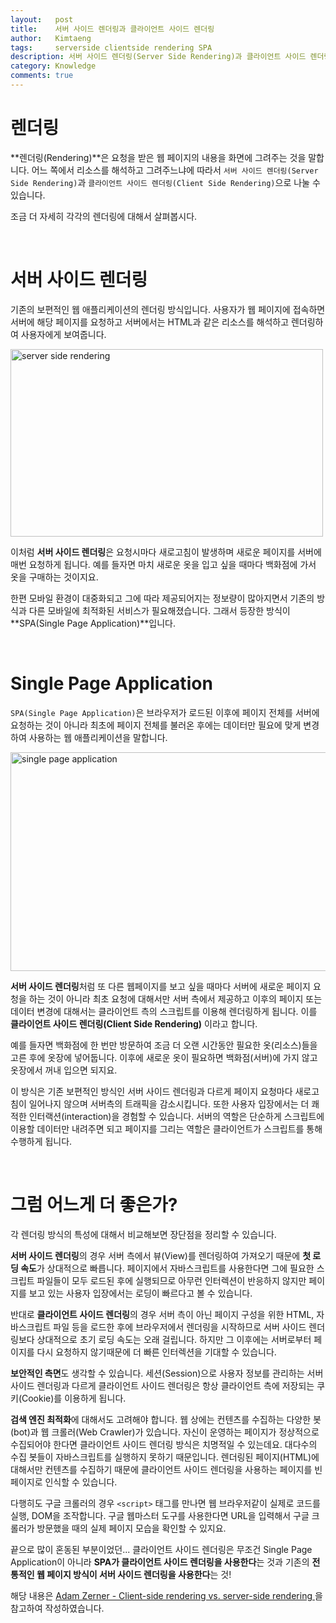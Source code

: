 ```yaml
---
layout:   post
title:    서버 사이드 렌더링과 클라이언트 사이드 렌더링
author:   Kimtaeng
tags: 	  serverside clientside rendering SPA
description: 서버 사이드 렌더링(Server Side Rendering)과 클라이언트 사이드 렌더링(Client Side Rendering)은 어떤 차이가 있을까? 
category: Knowledge
comments: true
---
```


# 렌더링

**렌더링(Rendering)**은 요청을 받은 웹 페이지의 내용을 화면에 그려주는 것을 말합니다.
어느 쪽에서 리소스를 해석하고 그려주느냐에 따라서 ```서버 사이드 렌더링(Server Side Rendering)```과
```클라이언트 사이드 렌더링(Client Side Rendering)```으로 나눌 수 있습니다.

조금 더 자세히 각각의 렌더링에 대해서 살펴봅시다.

<br/>

# 서버 사이드 렌더링

기존의 보편적인 웹 애플리케이션의 렌더링 방식입니다. 사용자가 웹 페이지에 접속하면 서버에 해당 페이지를 요청하고
서버에서는 HTML과 같은 리소스를 해석하고 렌더링하여 사용자에게 보여줍니다.

<img class="post_image" src="{{ site.baseurl }}/img/post/2018-11-26-server-side-rendering-client-vs-side-rendering-1.png" width="500" height="300" alt="server side rendering"/>

이처럼 **서버 사이드 렌더링**은 요청시마다 새로고침이 발생하며 새로운 페이지를 서버에 매번 요청하게 됩니다.
예를 들자면 마치 새로운 옷을 입고 싶을 때마다 백화점에 가서 옷을 구매하는 것이지요.

한편 모바일 환경이 대중화되고 그에 따라 제공되어지는 정보량이 많아지면서 기존의 방식과
다른 모바일에 최적화된 서비스가 필요해졌습니다. 그래서 등장한 방식이 **SPA(Single Page Application)**입니다.

<br/>

# Single Page Application

```SPA(Single Page Application)```은 브라우저가 로드된 이후에 페이지 전체를 서버에 요청하는 것이 아니라
최초에 페이지 전체를 불러온 후에는 데이터만 필요에 맞게 변경하여 사용하는 웹 애플리케이션을 말합니다.

<img class="post_image" src="{{ site.baseurl }}/img/post/2018-11-26-server-side-rendering-client-vs-side-rendering-2.png" width="550" height="350" alt="single page application"/>

**서버 사이드 렌더링**처럼 또 다른 웹페이지를 보고 싶을 때마다 서버에 새로운 페이지 요청을 하는 것이 아니라
최초 요청에 대해서만 서버 측에서 제공하고 이후의 페이지 또는 데이터 변경에 대해서는 클라이언트 측의 스크립트를 이용해
렌더링하게 됩니다. 이를 **클라이언트 사이드 렌더링(Client Side Rendering)** 이라고 합니다.

예를 들자면 백화점에 한 번만 방문하여 조금 더 오랜 시간동안 필요한 옷(리소스)들을 고른 후에 옷장에 넣어둡니다.
이후에 새로운 옷이 필요하면 백화점(서버)에 가지 않고 옷장에서 꺼내 입으면 되지요.

이 방식은 기존 보편적인 방식인 서버 사이드 렌더링과 다르게 페이지 요청마다 새로고침이 일어나지 않으며 서버측의 트래픽을 감소시킵니다.
또한 사용자 입장에서는 더 쾌적한 인터랙션(interaction)을 경험할 수 있습니다. 서버의 역할은 단순하게 스크립트에 이용할 데이터만 내려주면 되고
페이지를 그리는 역할은 클라이언트가 스크립트를 통해 수행하게 됩니다.

<br/>

# 그럼 어느게 더 좋은가?

각 렌더링 방식의 특성에 대해서 비교해보면 장단점을 정리할 수 있습니다.

**서버 사이드 렌더링**의 경우 서버 측에서 뷰(View)를 렌더링하여 가져오기 때문에 **첫 로딩 속도**가 상대적으로 빠릅니다.
페이지에서 자바스크립트를 사용한다면 그에 필요한 스크립트 파일들이 모두 로드된 후에 실행되므로 아무런 인터렉션이 반응하지 않지만
페이지를 보고 있는 사용자 입장에서는 로딩이 빠르다고 볼 수 있습니다.

반대로 **클라이언트 사이드 렌더링**의 경우 서버 측이 아닌 페이지 구성을 위한 HTML, 자바스크립트 파일 등을 로드한 후에 브라우저에서 렌더링을
시작하므로 서버 사이드 렌더링보다 상대적으로 초기 로딩 속도는 오래 걸립니다. 하지만 그 이후에는 서버로부터 페이지를 다시 요청하지 않기때문에
더 빠른 인터렉션을 기대할 수 있습니다.

**보안적인 측면**도 생각할 수 있습니다. 세션(Session)으로 사용자 정보를 관리하는 서버 사이드 렌더링과 다르게
클라이언트 사이드 렌더링은 항상 클라이언트 측에 저장되는 쿠키(Cookie)를 이용하게 됩니다.

**검색 엔진 최적화**에 대해서도 고려해야 합니다. 웹 상에는 컨텐츠를 수집하는 다양한 봇(bot)과 웹 크롤러(Web Crawler)가 있습니다.
자신이 운영하는 페이지가 정상적으로 수집되어야 한다면 클라이언트 사이드 렌더링 방식은 치명적일 수 있는데요.
대다수의 수집 봇들이 자바스크립트를 실행하지 못하기 때문입니다. 렌더링된 페이지(HTML)에 대해서만 컨텐츠를 수집하기 때문에
클라이언트 사이드 렌더링을 사용하는 페이지를 빈 페이지로 인식할 수 있습니다.

다행히도 구글 크롤러의 경우 ```<script>``` 태그를 만나면 웹 브라우저같이 실제로 코드를 실행, DOM을 조작합니다.
구글 웹마스터 도구를 사용한다면 URL을 입력해서 구글 크롤러가 방문했을 때의 실제 페이지 모습을 확인할 수 있지요.

끝으로 많이 혼동된 부분이었던... 클라이언트 사이드 렌더링은 무조건 Single Page Application이 아니라
**SPA가 클라이언트 사이드 렌더링을 사용한다**는 것과 기존의 **전통적인 웹 페이지 방식이 서버 사이드 렌더링을 사용한다**는 것!

<div class="post_caption">해당 내용은
<a href="https://medium.com/@adamzerner/client-side-rendering-vs-server-side-rendering-a32d2cf3bfcc" target="_blank">
Adam Zerner - Client-side rendering vs. server-side rendering
</a>을 참고하여 작성하였습니다.</div>